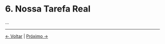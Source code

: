 # 6. Nossa Tarefa Real

...

---
<div class="navigation-links">
<a href="05_Por_Que_Somos_Seres_Conscientes_Aqui.md" class="nav-link prev-link">← Voltar</a> | <a href="07_Perspectivas_e_Implicações_Éticas.md" class="nav-link next-link">Próximo →</a>
</div>
